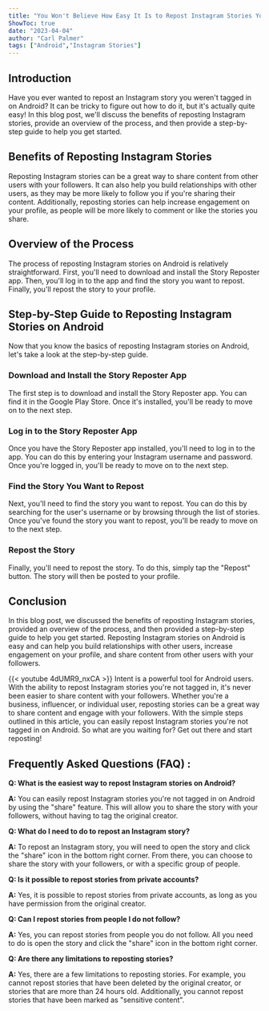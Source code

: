```yaml
---
title: "You Won't Believe How Easy It Is to Repost Instagram Stories You're Not Tagged In on Android!"
ShowToc: true 
date: "2023-04-04"
author: "Carl Palmer" 
tags: ["Android","Instagram Stories"]
---
```

## Introduction

Have you ever wanted to repost an Instagram story you weren't tagged in on Android? It can be tricky to figure out how to do it, but it's actually quite easy! In this blog post, we'll discuss the benefits of reposting Instagram stories, provide an overview of the process, and then provide a step-by-step guide to help you get started. 

## Benefits of Reposting Instagram Stories

Reposting Instagram stories can be a great way to share content from other users with your followers. It can also help you build relationships with other users, as they may be more likely to follow you if you're sharing their content. Additionally, reposting stories can help increase engagement on your profile, as people will be more likely to comment or like the stories you share. 

## Overview of the Process

The process of reposting Instagram stories on Android is relatively straightforward. First, you'll need to download and install the Story Reposter app. Then, you'll log in to the app and find the story you want to repost. Finally, you'll repost the story to your profile. 

## Step-by-Step Guide to Reposting Instagram Stories on Android

Now that you know the basics of reposting Instagram stories on Android, let's take a look at the step-by-step guide. 

### Download and Install the Story Reposter App

The first step is to download and install the Story Reposter app. You can find it in the Google Play Store. Once it's installed, you'll be ready to move on to the next step. 

### Log in to the Story Reposter App

Once you have the Story Reposter app installed, you'll need to log in to the app. You can do this by entering your Instagram username and password. Once you're logged in, you'll be ready to move on to the next step. 

### Find the Story You Want to Repost

Next, you'll need to find the story you want to repost. You can do this by searching for the user's username or by browsing through the list of stories. Once you've found the story you want to repost, you'll be ready to move on to the next step. 

### Repost the Story

Finally, you'll need to repost the story. To do this, simply tap the "Repost" button. The story will then be posted to your profile. 

## Conclusion

In this blog post, we discussed the benefits of reposting Instagram stories, provided an overview of the process, and then provided a step-by-step guide to help you get started. Reposting Instagram stories on Android is easy and can help you build relationships with other users, increase engagement on your profile, and share content from other users with your followers.

{{< youtube 4dUMR9_nxCA >}} 
Intent is a powerful tool for Android users. With the ability to repost Instagram stories you're not tagged in, it's never been easier to share content with your followers. Whether you're a business, influencer, or individual user, reposting stories can be a great way to share content and engage with your followers. With the simple steps outlined in this article, you can easily repost Instagram stories you're not tagged in on Android. So what are you waiting for? Get out there and start reposting!

## Frequently Asked Questions (FAQ) :
**Q: What is the easiest way to repost Instagram stories on Android?**

**A:** You can easily repost Instagram stories you're not tagged in on Android by using the "share" feature. This will allow you to share the story with your followers, without having to tag the original creator. 

**Q: What do I need to do to repost an Instagram story?**

**A:** To repost an Instagram story, you will need to open the story and click the "share" icon in the bottom right corner. From there, you can choose to share the story with your followers, or with a specific group of people. 

**Q: Is it possible to repost stories from private accounts?**

**A:** Yes, it is possible to repost stories from private accounts, as long as you have permission from the original creator. 

**Q: Can I repost stories from people I do not follow?**

**A:** Yes, you can repost stories from people you do not follow. All you need to do is open the story and click the "share" icon in the bottom right corner. 

**Q: Are there any limitations to reposting stories?**

**A:** Yes, there are a few limitations to reposting stories. For example, you cannot repost stories that have been deleted by the original creator, or stories that are more than 24 hours old. Additionally, you cannot repost stories that have been marked as "sensitive content".


